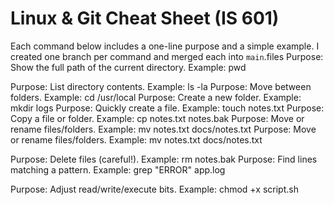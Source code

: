# Linux & Git Cheat Sheet (IS 601)


Each command below includes a one-line purpose and a simple example.
I created one branch per command and merged each into `main`.files
Purpose: Show the full path of the current directory.
Example: pwd

Purpose: List directory contents.
Example:
    ls -la
Purpose: Move between folders.
Example:
    cd /usr/local
Purpose: Create a new folder.
Example:
    mkdir logs
Purpose: Quickly create a file.
Example:
    touch notes.txt
Purpose: Copy a file or folder.
Example:
   cp notes.txt notes.bak
Purpose: Move or rename files/folders.
Example:
    mv notes.txt docs/notes.txt
Purpose: Move or rename files/folders.
Example:
    mv notes.txt docs/notes.txt

Purpose: Delete files (careful!).
Example:
    rm notes.bak
Purpose: Find lines matching a pattern.
Example:
    grep "ERROR" app.log

Purpose: Adjust read/write/execute bits.
Example:
    chmod +x script.sh

